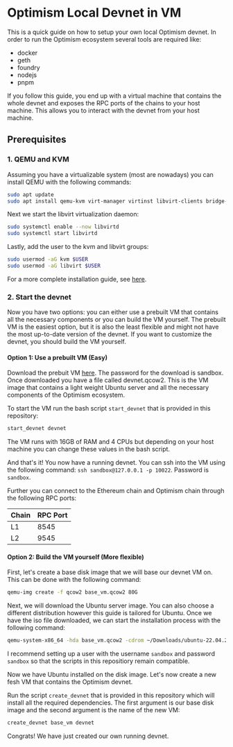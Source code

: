 # Optimism Local Devnet in VM

This is a quick guide on how to setup your own local Optimism devnet. In order to run the Optimism ecosystem several tools are required like:
- docker
- geth
- foundry
- nodejs
- pnpm

If you follow this guide, you end up with a virtual machine that contains the whole devnet and exposes the RPC ports of the chains to your host machine. This allows you to interact with the devnet from your host machine.

## Prerequisites
 
### 1. QEMU and KVM

Assuming you have a virtualizable system (most are nowadays) you can install QEMU with the following commands:
```bash
sudo apt update
sudo apt install qemu-kvm virt-manager virtinst libvirt-clients bridge-utils libvirt-daemon-system -y
```

Next we start the libvirt virtualization daemon:
```bash
sudo systemctl enable --now libvirtd
sudo systemctl start libvirtd
```

Lastly, add the user to the kvm and libvirt groups:
```bash
sudo usermod -aG kvm $USER
sudo usermod -aG libvirt $USER
```

For a more complete installation guide, see [here](https://www.tecmint.com/install-qemu-kvm-ubuntu-create-virtual-machines/).

### 2. Start the devnet

Now you have two options: you can either use a prebuilt VM that contains all the necessary components or you can build the VM yourself. The prebuilt VM is the easiest option, but it is also the least flexible and might not have the most up-to-date version of the devnet. If you want to customize the devnet, you should build the VM yourself.

#### Option 1: Use a prebuilt VM (Easy)

Download the prebuit VM [here](https://polybox.ethz.ch/index.php/s/7ispNzwvvpJqTqv). The password for the download is sandbox. Once downloaded you have a file called devnet.qcow2. This is the VM image that contains a light weight Ubuntu server and all the necessary components of the Optimism ecosystem.

To start the VM run the bash script `start_devnet` that is provided in this repository:
```bash
start_devnet devnet
```
The VM runs with 16GB of RAM and 4 CPUs but depending on your host machine you can change these values in the bash script.

And that's it! You now have a running devnet. You can ssh into the VM using the following command: `ssh sandbox@127.0.0.1 -p 10022`. Password is `sandbox`.

Further you can connect to the Ethereum chain and Optimism chain through the following RPC ports:

| Chain | RPC Port |
|-------|----------|
| L1    | 8545     |
| L2    | 9545     |


#### Option 2: Build the VM yourself (More flexible)

First, let's create a base disk image that we will base our devnet VM on. This can be done with the following command:
```bash
qemu-img create -f qcow2 base_vm.qcow2 80G
```

Next, we will download the Ubuntu server image. You can also choose a different distribution however this guide is tailored for Ubuntu. Once we have the iso file downloaded, we can start the installation process with the following command:
```bash
qemu-system-x86_64 -hda base_vm.qcow2 -cdrom ~/Downloads/ubuntu-22.04.2-live-server-amd64.iso -m 8192
```
I recommend setting up a user with the username `sandbox` and password `sandbox` so that the scripts in this repositiory remain compatible.

Now we have Ubuntu installed on the disk image. Let's now create a new fesh VM that contains the Optimism devnet. 

Run the script `create_devnet` that is provided in this repository which will install all the required dependencies. The first argument is our base disk image and the second argument is the name of the new VM:
```bash
create_devnet base_vm devnet
```

Congrats! We have just created our own running devnet.